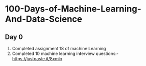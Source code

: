 # 100-Days-of-Machine-Learning-And-Data-Science
## Day 0
1. Completed assignment 18 of machine Learning 
2. Completed 10 machine learning interview questions:- https://justpaste.it/8xmln

